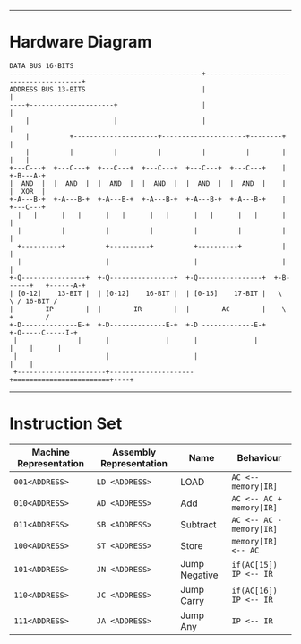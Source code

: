 --------

# Hardware Diagram

```
DATA BUS 16-BITS
------------------------------------------------+---------------------------------------+
ADDRESS BUS 13-BITS                             |                                       |
----+---------------------+                     |                                       |
    |                     |                     |                                       |
    |          +---------------------+---------------------+--------+                   |
    |          |          |          |          |          |        |               |   |
+---C---+  +---C---+  +---C---+  +---C---+  +---C---+  +---C---+    |             +-B---A-+
|  AND  |  |  AND  |  |  AND  |  |  AND  |  |  AND  |  |  AND  |    |             |  XOR  |
+-A---B-+  +-A---B-+  +-A---B-+  +-A---B-+  +-A---B-+  +-A---B-+    |             +---C---+
  |   |      |   |      |   |      |   |      |   |      |   |      |                 |
  |          |          |          |          |          |          |                 |
  +----------+          +----------+          +----------+          |                 |
  |                     |                     |                     |                 |
+-Q----------------+  +-Q----------------+  +-Q----------------+  +-B------+   +------A-+
| [0-12]    13-BIT |  | [0-12]    16-BIT |  | [0-15]    17-BIT |   \        \ / 16-BIT /
|        IP        |  |        IR        |  |        AC        |    \        +        /
+-D--------------E-+  +-D--------------E-+  +-D -------------E-+     +-O-----C-----I-+
 |               |      |              |      |              |         |    |      |
 |                      |                     |                        |    |
 +----------------------+---------------------+========================+----+
```

--------

# Instruction Set

Machine Representation|Assembly Representation| Name         |Behaviour
----------------------|-----------------------|--------------|----------------------------------------------------------------------------------------------------------
```001<ADDRESS>```    |```LD <ADDRESS>```     |LOAD          |```AC <-- memory[IR]```
```010<ADDRESS>```    |```AD <ADDRESS>```     |Add           |```AC <-- AC + memory[IR]```
```011<ADDRESS>```    |```SB <ADDRESS>```     |Subtract      |```AC <-- AC - memory[IR]```
```100<ADDRESS>```    |```ST <ADDRESS>```     |Store         |```memory[IR] <-- AC```
```101<ADDRESS>```    |```JN <ADDRESS>```     |Jump Negative |```if(AC[15]) IP <-- IR```
```110<ADDRESS>```    |```JC <ADDRESS>```     |Jump Carry    |```if(AC[16]) IP <-- IR```
```111<ADDRESS>```    |```JA <ADDRESS>```     |Jump Any      |```IP <-- IR```
